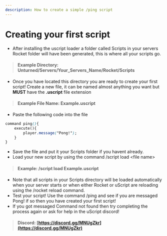 ```yaml
---
description: How to create a simple /ping script
---
```


# Creating your first script

* After installing the uscript loader a folder called Scripts in your servers Rocket folder will have been generated, this is where all your scripts go.

> #### Example Directory: Unturned/Servers/Your\_Servers\_Name/Rocket/Scripts

* Once you have located this directory you are ready to create your first script! Create a new file, it can be named almost anything you want but **MUST** have the **.uscript** file extension

> #### Example File Name: Example.uscript

* Paste the following code into the file

```css
command ping(){
    execute(){
        player.message("Pong!");
    }
}
```

* Save the file and put it your Scripts folder if you havent already.
* Load your new script by using the command /script load &lt;file name&gt;

> #### Example: /script load Example.uscript

* Note that all scripts in your Scripts directory will be loaded automatically when your server starts or when either Rocket or uScript are reloading using the /rocket reload command. 
* Test your script! Use the command /ping and see if you are messaged Pong! if so then you have created your first script!
* If you got messaged Command not found then try completing the process again or ask for help in the uScript discord!

> #### Discord: [https://discord.gg/MNUgZkr](https://discord.gg/MNUgZkr)



